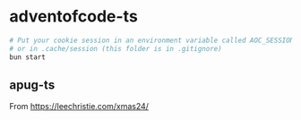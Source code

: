 # adventofcode-ts

```bash
# Put your cookie session in an environment variable called AOC_SESSION
# or in .cache/session (this folder is in .gitignore)
bun start
```

## apug-ts

From https://leechristie.com/xmas24/
